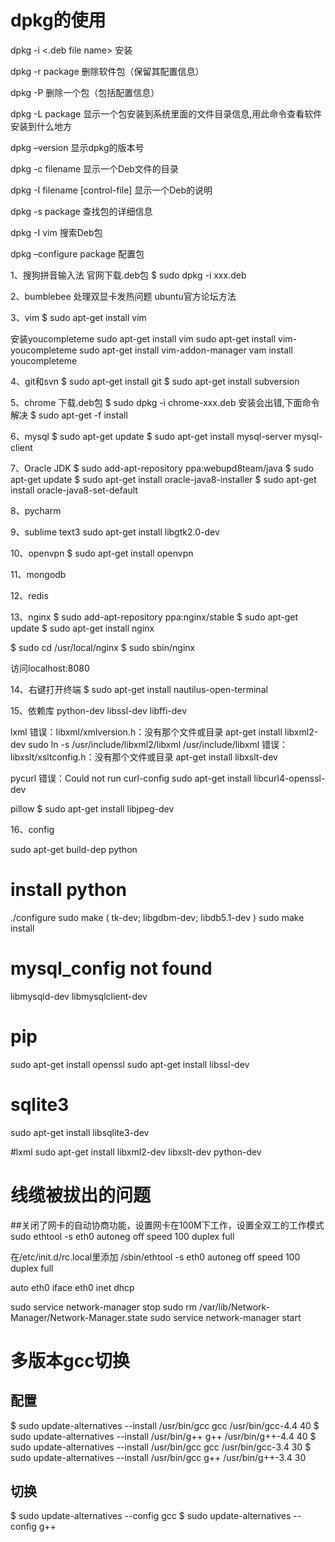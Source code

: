 dpkg的使用
=========

dpkg -i <.deb file name>  安装

dpkg -r package  删除软件包（保留其配置信息）

dpkg -P  删除一个包（包括配置信息）

dpkg -L package  显示一个包安装到系统里面的文件目录信息,用此命令查看软件安装到什么地方

dpkg –version  显示dpkg的版本号

dpkg -c filename  显示一个Deb文件的目录

dpkg -I filename [control-file]  显示一个Deb的说明

dpkg -s package  查找包的详细信息

dpkg -I vim  搜索Deb包

dpkg –configure package     配置包


1、搜狗拼音输入法
官网下载.deb包
$ sudo dpkg -i xxx.deb

2、bumblebee
处理双显卡发热问题
ubuntu官方论坛方法

3、vim
$ sudo apt-get install vim

安装youcompleteme
sudo apt-get install vim
sudo apt-get install vim-youcompleteme
sudo apt-get install vim-addon-manager
vam install youcompleteme

4、git和svn
$ sudo apt-get install git
$ sudo apt-get install subversion

5、chrome
下载.deb包
$ sudo dpkg -i chrome-xxx.deb
安装会出错,下面命令解决
$ sudo apt-get -f install

6、mysql
$ sudo apt-get update
$ sudo apt-get install mysql-server mysql-client

7、Oracle JDK
$ sudo add-apt-repository ppa:webupd8team/java
$ sudo apt-get update
$ sudo apt-get install oracle-java8-installer
$ sudo apt-get install oracle-java8-set-default

8、pycharm


9、sublime text3
sudo apt-get install libgtk2.0-dev


10、openvpn
$ sudo apt-get install openvpn


11、mongodb


12、redis


13、nginx
$ sudo add-apt-repository ppa:nginx/stable
$ sudo apt-get update
$ sudo apt-get install nginx

$ sudo cd /usr/local/nginx
$ sudo sbin/nginx

访问localhost:8080


14、右键打开终端
$ sudo apt-get install nautilus-open-terminal


15、依赖库
python-dev
libssl-dev
libffi-dev

lxml
错误：libxml/xmlversion.h：没有那个文件或目录
apt-get install libxml2-dev
sudo ln -s /usr/include/libxml2/libxml   /usr/include/libxml
错误：libxslt/xsltconfig.h：没有那个文件或目录
apt-get install libxslt-dev

pycurl
错误：Could not run curl-config
sudo apt-get install libcurl4-openssl-dev

pillow
$ sudo apt-get install libjpeg-dev

16、config

sudo apt-get build-dep python

# install python
./configure
sudo make
(
tk-dev; libgdbm-dev; libdb5.1-dev 
)
sudo make install

# mysql_config not found
libmysqld-dev
libmysqlclient-dev

# pip
sudo apt-get install openssl
sudo apt-get install libssl-dev

# sqlite3
sudo apt-get install libsqlite3-dev

#lxml
sudo apt-get install libxml2-dev libxslt-dev python-dev

# 线缆被拔出的问题
##关闭了网卡的自动协商功能，设置网卡在100M下工作，设置全双工的工作模式
sudo ethtool -s eth0 autoneg off speed 100 duplex full

在/etc/init.d/rc.local里添加
/sbin/ethtool -s eth0 autoneg off speed 100 duplex full

auto eth0
iface eth0 inet dhcp

sudo service network-manager stop
sudo rm /var/lib/Network-Manager/Network-Manager.state
sudo service network-manager start

# 多版本gcc切换
## 配置
$ sudo update-alternatives --install /usr/bin/gcc gcc /usr/bin/gcc-4.4 40
$ sudo update-alternatives --install /usr/bin/g++ g++ /usr/bin/g++-4.4 40
$ sudo update-alternatives --install /usr/bin/gcc gcc /usr/bin/gcc-3.4 30
$ sudo update-alternatives --install /usr/bin/gcc g++ /usr/bin/g++-3.4 30
## 切换
$ sudo update-alternatives --config gcc
$ sudo update-alternatives --config g++

